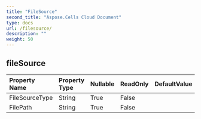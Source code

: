 ```yaml
---
title: "FileSource"
second_title: "Aspose.Cells Cloud Document"
type: docs
url: /filesource/
description: ""
weight: 50
---
```


## **fileSource**

 

| Property Name | Property Type | Nullable |  ReadOnly | DefaultValue | Description | 
| :- | :- | :- |:- |  :- | :- |
| FileSourceType | String | True |  False |  |  |  
| FilePath | String | True |  False |  |  |  

